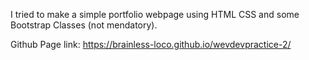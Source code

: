 I tried to make a simple portfolio webpage using HTML CSS and some Bootstrap Classes (not mendatory).

Github Page link: https://brainless-loco.github.io/wevdevpractice-2/
